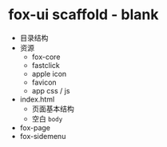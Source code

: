 fox-ui scaffold - blank
=======================

 * 目录结构
 * 资源
    - fox-core
    - fastclick
    - apple icon
    - favicon
    - app css / js
 * index.html
     - 页面基本结构
     - 空白 `body`
 * fox-page
 * fox-sidemenu
